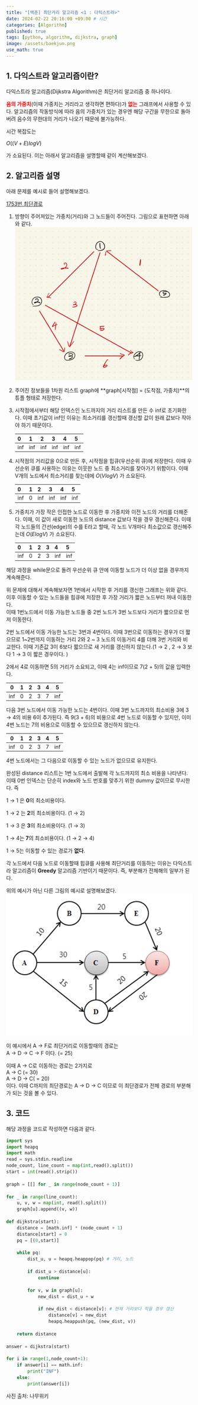 ```yaml
---
title: "[백준] 최단거리 알고리즘 <1 : 다익스트라>"
date: 2024-02-22 20:16:00 +09:00 # 시간
categories: [Algorithm]
published: true
tags: [python, algorithm, dijkstra, graph]
image: /assets/baekjun.png
use_math: true
---
```

## 1. 다익스트라 알고리즘이란?

다익스트라 알고리즘(Dijkstra Algorithm)은 최단거리 알고리즘 중 하나이다. 

<span style="color:red">**음의 가중치**</span>(이때 가중치는 거리라고 생각하면 편하다)가 <span style="color:red">**없는**</span> 그래프에서 사용할 수 있다. 알고리즘의 작동방식에 따라 음의 가중치가 있는 경우엔 해당 구간을 무한으로 돌아버려 음수의 무한대의 거리가 나오기 때문에 불가능하다.

시간 복잡도는 

$O((V+E)logV)$ 

가 소요된다. 이는 아래서 알고리즘을 설명할때 같이 계산해보겠다.

## 2. 알고리즘 설명

아래 문제를 예시로 들어 설명해보겠다.

[1753번 최단경로](https://www.acmicpc.net/problem/1753)

1. 방향이 주어져있는 가중치(거리)와 그 노드들이 주어진다. 그림으로 표현하면 아래와 같다.
   ![](/assets/dijkstra.jpeg)
    
    
2. 주어진 정보들을 1차원 리스트 graph에 **graph[시작점] = (도착점, 가중치)**의 튜플 형태로 저장한다.
3. 시작점에서부터 해당 인덱스인 노드까지의 거리 리스트를 만든 수 inf로 초기화한다. 이때 초기값이 inf인 이유는 최소거리를 갱신할때 갱신할 값이 원래 값보다 작아야 하기 때문이다.
    
    
    | 0 | 1 | 2 | 3 | 4 | 5 |
    | --- | --- | --- | --- | --- | --- |
    | inf | inf | inf | inf | inf | inf |
4. 시작점의 거리값을 0으로 만든 후, 시작점을 힙큐(우선순위 큐)에 저장한다. 이때 우선순위 큐를 사용하는 이유는 이웃한 노드 중 최소거리를 찾아가기 위함이다. 이때 V개의 노드에서 최소거리를 찾는데에 $O(VlogV)$ 가 소요된다. 

    | 0 | 1 | 2 | 3 | 4 | 5 |
    | --- | --- | --- | --- | --- | --- |
    | inf | 0 | inf | inf | inf | inf |
5. 가중치가 가장 작은 인접한 노드로 이동한 후 가중치와 이전 노드의 거리를 더해준다. 이때, 이 값이 새로 이동한 노드의 distance 값보다 작을 경우 갱신해준다. 이때 각 노드들의 간선(edge)의 수를 E라고 할때, 각 노드 V개마다 최소값으로 갱신해주는데 $O(ElogV)$ 가 소요된다.

    | 0 | 1 | 2 | 3 | 4 | 5 |
    | --- | --- | --- | --- | --- | --- |
    | inf | 0 | 2 | 3 | inf | inf |

해당 과정을 while문으로 돌려 우선순위 큐 안에 이동할 노드가 더 이상 없을 경우까지 계속해준다. 

위 문제에 대해서 계속해보자면 1번에서 시작한 후 거리를 갱신한 그래프는 위와 같다. 이후 이동할 수 있는 노드들을 힙큐에 저장한 후 가장 거리가 짧은 노드부터 꺼내 이동한다.    
이때 1번노드에서 이동 가능한 노드들 중 2번 노드가 3번 노드보다 거리가 짧으므로 먼저 이동한다.

2번 노드에서 이동 가능한 노드는 3번과 4번이다. 이때 3번으로 이동하는 경우가 더 짧으므로 1~2번까지 이동하는 거리 2와 2 ~ 3 노드의 이동거리 4를 더해 3번 거리와 비교한다. 이때 기존값 3이 6보다 짧으므로 새 거리를 갱신하지 않는다.(1 → 2 , 2 → 3 보다 1 → 3 이 짧은 경우이다. )

2에서 4로 이동하면 5의 거리가 소요되고, 이때 4는 inf이므로 7(2 + 5)의 값을 입력한다.

| 0 | 1 | 2 | 3 | 4 | 5 |
| --- | --- | --- | --- | --- | --- |
| inf | 0 | 2 | 3 | 7 | inf |

다음 3번 노드에서 이동 가능한 노드는 4번이다. 이때 3번 노드까지의 최소비용 3에 3 → 4의 비용 6이 추가된다. 즉 9(3 + 6)의 비용으로 4번 노드로 이동할 수 있지만, 이미 4번 노드는 7의 비용으로 이동할 수 있으므로 갱신하지 않는다.

| 0 | 1 | 2 | 3 | 4 | 5 |
| --- | --- | --- | --- | --- | --- |
| inf | 0 | 2 | 3 | 7 | inf |

4번 노드에서는 그 다음으로 이동할 수 있는 노드가 없으므로 유지한다.

완성된 distance 리스트는 1번 노드에서 출발해 각 노드까지의 최소 비용을 나타낸다. 이때 0번 인덱스는 단순히 index와 노드 번호를 맞추기 위한 dummy 값이므로 무시한다. 즉

1 → 1 은 **0**의 최소비용이다.

1 → 2 는 **2**의 최소비용이다. (1 → 2)

1 → 3 은 **3**의 최소비용이다. (1 → 3)

1 → 4는 **7**의 최소비용이다. (1 → 2 → 4)

1 → 5는 이동할 수 있는 경로가 **없다**.

각 노드에서 다음 노드로 이동할때 힙큐를 사용해 최단거리를 이동하는 이유는 다익스트라 알고리즘이 **Greedy** 알고리즘 기반이기 때문이다. 즉, 부분해가 전체해의 일부가 된다.

위의 예시가 아닌 다른 그림의 예시로 설명해보겠다.
![](/assets/dijsktra2.png)

이 예시에서 A -> F로 최단거리로 이동할때의 경로는  
A -> D -> C -> F 이다. (= 25)

이때 A -> C로 이동하는 경로는 2가지로    
A -> C (= 30)   
A -> D -> C( = 20)   
이다. 이때 C까지의 최단경로는 A -> D -> C 이므로 이 최단경로가 전체 경로의 부분해가 되는 것을 볼 수 있다.


## 3. 코드
해당 과정을 코드로 작성하면 다음과 같다.

```python
import sys
import heapq
import math
read = sys.stdin.readline
node_count, line_count = map(int,read().split())
start = int(read().strip())

graph = [[] for _ in range(node_count + 1)]

for _ in range(line_count):
    u, v, w = map(int, read().split())
    graph[u].append((v, w))

def dijkstra(start):
    distance = [math.inf] * (node_count + 1)
    distance[start] = 0
    pq = [(0,start)]

    while pq:
        dist_u, u = heapq.heappop(pq) # 거리, 노드

        if dist_u > distance[u]:
            continue

        for v, w in graph[u]:
            new_dist = dist_u + w

            if new_dist < distance[v]: # 현재 거리보다 작을 경우 갱신
                distance[v] = new_dist
                heapq.heappush(pq, (new_dist, v))
    
    return distance

answer = dijkstra(start)
        
for i in range(1,node_count+1):
    if answer[i] == math.inf:
        print("INF")
    else:
        print(answer[i])
```

사진 출처: 나무위키

